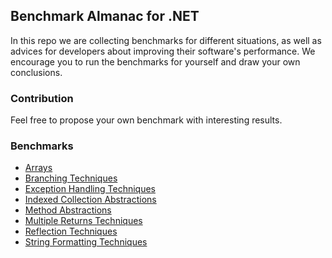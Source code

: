 ## Benchmark Almanac for .NET

In this repo we are collecting benchmarks for different situations, as well as
advices for developers about improving their software's performance. We encourage 
you to run the benchmarks for yourself and draw your own conclusions.

### Contribution

Feel free to propose your own benchmark with interesting results.

### Benchmarks

- [Arrays](https://github.com/dotneters/dotnet-benchmarks/tree/master/Arrays)
- [Branching Techniques](https://github.com/dotneters/dotnet-benchmarks/tree/master/BranchingTechniques)
- [Exception Handling Techniques](https://github.com/dotneters/dotnet-benchmarks/tree/master/ExceptionHandlingTechniques)
- [Indexed Collection Abstractions](https://github.com/dotneters/dotnet-benchmarks/tree/master/IndexedCollectionAbstractions)
- [Method Abstractions](https://github.com/dotneters/dotnet-benchmarks/tree/master/MethodAbstractions)
- [Multiple Returns Techniques](https://github.com/dotneters/dotnet-benchmarks/tree/master/MultipleReturnsTechniques)
- [Reflection Techniques](https://github.com/dotneters/dotnet-benchmarks/tree/master/ReflectionTechniques)
- [String Formatting Techniques](https://github.com/dotneters/dotnet-benchmarks/tree/master/StringFormattingTechniques)